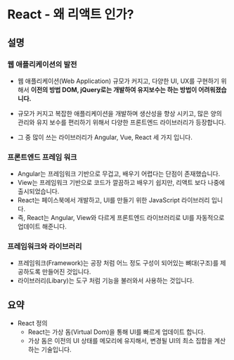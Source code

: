 # React - 왜 리액트 인가?

## 설명

### 웹 애플리케이션의 발전

- 웹 애플리케이션(Web Application) 규모가 커지고, 다양한 UI, UX를 구현하기 위해서 **이전의 방법 DOM, jQuery로는 개발하여 유지보수는 하는 방법이 어려워졌습니다.**

- 규모가 커지고 복잡한 애플리케이션을 개발하며 생산성을 향상 시키고, 많은 양의 관리와 유지 보수를 편리하기 위해서 다양한 프론트엔드 라이브러리가 등장합니다.

- 그 중 많이 쓰는 라이브러리가 Angular, Vue, React 세 가지 입니다.

### 프론트엔드 프레임 워크

- Angular는 프레임워크 기반으로 무겁고, 배우기 어렵다는 단점이 존재했습니다.
- View는 프레임워크 기반으로 코드가 깔끔하고 배우기 쉽지만, 리액트 보다 나중에 출시되었습니다.
- React는 페이스북에서 개발하고, UI를 만들기 위한 JavaScript 라이브러리 입니다.
- 즉, React는 Angular, View와 다르게 프론트엔드 라이브러리로 UI를 자동적으로 업데이트 해준니다.

### 프레임워크와 라이브러리

- 프레임워크(Framework)는 공장 처럼 어느 정도 구성이 되어있는 뼈대(구조)를 제공하도록 만들어진 것입니다.
- 라이브러리(Libary)는 도구 처럼 기능을 불러와서 사용하는 것입니다.

## 요약

- React 정의
  - React는 가상 돔(Virtual Dom)을 통해 UI를 빠르게 업데이트 합니다.
  - 가상 돔은 이전의 UI 상태를 메모리에 유지해서, 변경될 UI의 최소 집합을 계산하는 기술입니다.
